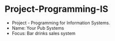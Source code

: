 # Project-Programming-IS
* Project -  Programming for Information Systems. 
* Name: Your Pub Systems
* Focus: Bar drinks sales system
